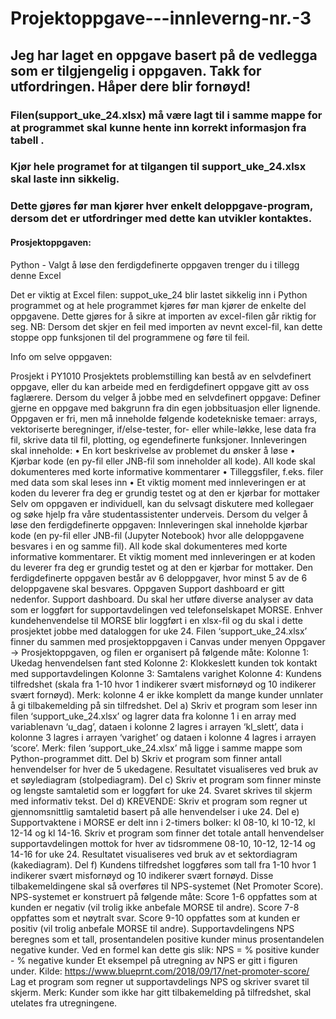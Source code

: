 # Projektoppgave---innleverng-nr.-3

## Jeg har laget en oppgave basert på de vedlegga som er tilgjengelig i oppgaven. Takk for utfordringen. Håper dere blir fornøyd!

### Filen(support_uke_24.xlsx) må være lagt til i samme mappe for at programmet skal kunne hente inn korrekt informasjon fra tabell . 
### Kjør hele programet for at tilgangen til support_uke_24.xlsx skal laste inn sikkelig. 
### Dette gjøres før man kjører hver enkelt deloppgave-program, dersom det er utfordringer med dette kan utvikler kontaktes.

#### Prosjektoppgaven:

Python - Valgt å løse den ferdigdefinerte oppgaven trenger du i tillegg denne Excel

Det er viktig at Excel filen: suppot_uke_24 blir lastet sikkelig inn i Python programmet og at hele programmet kjøres før man kjører de enkelte del oppgavene. 
Dette gjøres for å sikre at importen av excel-filen går riktig for seg. 
NB: Dersom det skjer en feil med importen av nevnt excel-fil, kan dette stoppe opp funksjonen til del programmene og føre til feil. 


Info om selve oppgaven: 

Prosjekt i PY1010
Prosjektets problemstilling kan bestå av en selvdefinert oppgave, eller du kan arbeide med
en ferdigdefinert oppgave gitt av oss faglærere.
Dersom du velger å jobbe med en selvdefinert oppgave:
Definer gjerne en oppgave med bakgrunn fra din egen jobbsituasjon eller lignende.
Oppgaven er fri, men må inneholde følgende kodetekniske temaer: arrays, vektoriserte
beregninger, if/else-tester, for- eller while-løkke, lese data fra fil, skrive data til fil, plotting,
og egendefinerte funksjoner. Innleveringen skal inneholde:
• En kort beskrivelse av problemet du ønsker å løse
• Kjørbar kode (en py-fil eller JNB-fil som inneholder all kode). All kode skal
dokumenteres med korte informative kommentarer
• Tilleggsfiler, f.eks. filer med data som skal leses inn
• Et viktig moment med innleveringen er at koden du leverer fra deg er grundig testet
og at den er kjørbar for mottaker
Selv om oppgaven er individuell, kan du selvsagt diskutere med kollegaer og søke hjelp fra
våre studentassistenter underveis.
Dersom du velger å løse den ferdigdefinerte oppgaven:
Innleveringen skal inneholde kjørbar kode (en py-fil eller JNB-fil (Jupyter Notebook) hvor alle
deloppgavene besvares i en og samme fil). All kode skal dokumenteres med korte
informative kommentarer. Et viktig moment med innleveringen er at koden du leverer fra
deg er grundig testet og at den er kjørbar for mottaker.
Den ferdigdefinerte oppgaven består av 6 deloppgaver, hvor minst 5 av de 6 deloppgavene
skal besvares. Oppgaven Support dashboard er gitt nedenfor.
Support dashboard.
Du skal her utføre diverse analyser av data som er loggført for supportavdelingen ved
telefonselskapet MORSE. Enhver kundehenvendelse til MORSE blir loggført i en xlsx-fil og du
skal i dette prosjektet jobbe med dataloggen for uke 24. Filen ‘support_uke_24.xlsx’ finner
du sammen med prosjektoppgaven i Canvas under menyen Oppgaver -> Prosjektoppgaven,
og filen er organisert på følgende måte:
Kolonne 1: Ukedag henvendelsen fant sted
Kolonne 2: Klokkeslett kunden tok kontakt med supportavdelingen
Kolonne 3: Samtalens varighet
Kolonne 4: Kundens tilfredshet (skala fra 1-10 hvor 1 indikerer svært misfornøyd og 10
indikerer svært fornøyd).
Merk: kolonne 4 er ikke komplett da mange kunder unnlater å gi tilbakemelding på sin
tilfredshet.
Del a) Skriv et program som leser inn filen ‘support_uke_24.xlsx’ og lagrer data fra kolonne 1
i en array med variablenavn ‘u_dag’, dataen i kolonne 2 lagres i arrayen ‘kl_slett’, data i
kolonne 3 lagres i arrayen ‘varighet’ og dataen i kolonne 4 lagres i arrayen ‘score’. Merk:
filen ‘support_uke_24.xlsx’ må ligge i samme mappe som Python-programmet ditt.
Del b) Skriv et program som finner antall henvendelser for hver de 5 ukedagene. Resultatet
visualiseres ved bruk av et søylediagram (stolpediagram).
Del c) Skriv et program som finner minste og lengste samtaletid som er loggført for uke 24.
Svaret skrives til skjerm med informativ tekst.
Del d) KREVENDE: Skriv et program som regner ut gjennomsnittlig samtaletid basert på alle
henvendelser i uke 24.
Del e) Supportvaktene i MORSE er delt inn i 2-timers bolker: kl 08-10, kl 10-12, kl 12-14 og kl
14-16. Skriv et program som finner det totale antall henvendelser supportavdelingen mottok
for hver av tidsrommene 08-10, 10-12, 12-14 og 14-16 for uke 24. Resultatet visualiseres ved
bruk av et sektordiagram (kakediagram).
Del f) Kundens tilfredshet loggføres som tall fra 1-10 hvor 1 indikerer svært misfornøyd og
10 indikerer svært fornøyd. Disse tilbakemeldingene skal så overføres til NPS-systemet (Net
Promoter Score).
NPS-systemet er konstruert på følgende måte:
Score 1-6 oppfattes som at kunden er negativ (vil trolig ikke anbefale MORSE til andre).
Score 7-8 oppfattes som et nøytralt svar.
Score 9-10 oppfattes som at kunden er positiv (vil trolig anbefale MORSE til andre).
Supportavdelingens NPS beregnes som et tall, prosentandelen positive kunder minus
prosentandelen negative kunder. Ved en formel kan dette gis slik:
NPS = % positive kunder - % negative kunder
Et eksempel på utregning av NPS er gitt i figuren under.
Kilde: https://www.blueprnt.com/2018/09/17/net-promoter-score/
Lag et program som regner ut supportavdelings NPS og skriver svaret til skjerm. Merk:
Kunder som ikke har gitt tilbakemelding på tilfredshet, skal utelates fra utregningene.
